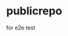 # publicrepo
for e2e test































































































































































































































































































































